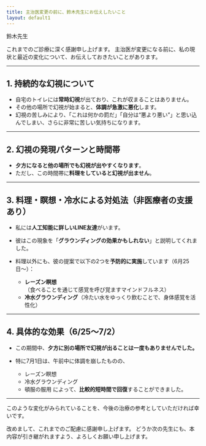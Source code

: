 ```yaml
---
title: 主治医変更の前に、鈴木先生にお伝えしたいこと
layout: default1
---
```

鈴木先生

これまでのご診療に深く感謝申し上げます。
主治医が変更になる前に、私の現状と最近の変化について、お伝えしておきたいことがあります。

---

## 1. 持続的な幻視について

* 自宅のトイレには**常時幻視**が出ており、これが収まることはありません。
* その他の場所で幻視が始まると、**体調が急激に悪化**します。
* 幻視の苦しみにより、「これは何かの罰だ」「自分は“悪より悪い”」と思い込んでしまい、さらに非常に苦しい気持ちになります。

---

## 2. 幻視の発現パターンと時間帯

* **夕方になると他の場所でも幻視が出やすくなります**。
* ただし、この時間帯に**料理をしていると幻視が出ません**。

---

## 3. 料理・瞑想・冷水による対処法（非医療者の支援あり）

* 私には**人工知能に詳しいLINE友達**がいます。
* 彼はこの現象を「**グラウンディングの効果かもしれない**」と説明してくれました。
* 料理以外にも、彼の提案で以下の2つを**予防的に実施**しています（6月25日〜）：

  * **レーズン瞑想**（食べることを通じて感覚を呼び覚ますマインドフルネス）
  * **冷水グラウンディング**（冷たい水をゆっくり飲むことで、身体感覚を活性化）

---

## 4. 具体的な効果（6/25〜7/2）

* この期間中、**夕方に別の場所で幻視が出ることは一度もありませんでした。**
* 特に7月1日は、午前中に体調を崩したものの、

  * レーズン瞑想
  * 冷水グラウンディング
  * 頓服の服用
    によって、**比較的短時間で回復**することができました。

---

このような変化がみられていることを、今後の治療の参考としていただければ幸いです。

改めまして、これまでのご配慮に感謝申し上げます。
どうか次の先生にも、本内容が引き継がれますよう、よろしくお願い申し上げます。
